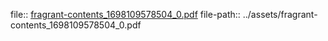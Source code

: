 file:: [fragrant-contents_1698109578504_0.pdf](../assets/fragrant-contents_1698109578504_0.pdf)
file-path:: ../assets/fragrant-contents_1698109578504_0.pdf
